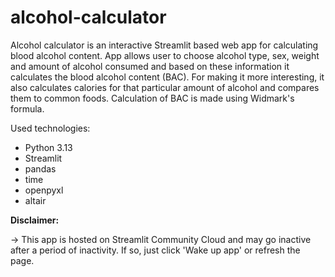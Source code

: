 # alcohol-calculator
Alcohol calculator is an interactive Streamlit based web app for calculating blood alcohol content. 
App allows user to choose alcohol type, sex, weight and amount of alcohol consumed and based on these information it calculates the 
blood alcohol content (BAC). 
For making it more interesting, it also calculates calories for that particular amount of alcohol and compares them
to common foods.
Calculation of BAC is made using Widmark's formula.

Used technologies:
- Python 3.13
- Streamlit
- pandas
- time
- openpyxl
- altair

**Disclaimer:**

-> This app is hosted on Streamlit Community Cloud and may go inactive after a period of inactivity. If so, just click 'Wake up app' or refresh the page.
